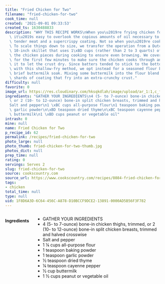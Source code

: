 ```yaml
---
title: "Fried Chicken for Two"
filename: "fried-chicken-for-two"
cook_time: null
created: '2021-09-01 09:33:53'
created_ts: 1630488833
description: "WHY THIS RECIPE WORKS\nWhen you\u2019re frying chicken for a crowd,\
  \ it\u2019s easy to overlook the copious amounts of oil necessary to achieve juicy,\
  \ tender meat and a supercrispy coating. Not so when you\u2019re cooking for two.\
  \ To scale things down to size, we transfer the operation from a Dutch oven to a\
  \ 10-inch skillet that uses 1\xBD cups (rather than 2 to 3 quarts) of oil and flip\
  \ the chicken pieces during cooking to ensure even browning. We cover the skillet\
  \ for the first few minutes to make sure the chicken cooks through and then uncover\
  \ it to let the crust dry. Since batters tended to stick to the bottom of the pan\
  \ with this shallow-fry method, we opt instead for a seasoned flour blend and a\
  \ brief buttermilk soak. Mixing some buttermilk into the flour blend creates shaggy\
  \ shards of coating that fry into an extra-crunchy crust."
difficulty: null
favorite: 0
image_url: https://res.cloudinary.com/hksqkdlah/image/upload/ar_1:1,c_fill,dpr_2.0,f_auto,fl_lossy.progressive.strip_profile,g_faces:auto,q_auto:low,w_344/21989_sfs-cookingfortwo-fried-chicken-31
ingredients: "GATHER YOUR INGREDIENTS\n4 (5- to 7-ounce) bone-in chicken thighs, trimmed,\
  \ or 2 (10- to 12-ounce) bone-in split chicken breasts, trimmed and halved crosswise\n\
  Salt and pepper\n1 \xBC cups all-purpose flour\n1 teaspoon baking powder\n1 teaspoon\
  \ garlic powder\n\xBD teaspoon dried thyme\n\xBC teaspoon cayenne pepper\n\xBD cup\
  \ buttermilk\n1 \xBD cups peanut or vegetable oil"
intrash: 0
mine: null
name: Fried Chicken for Two
p_recipe_id: 62
permalink: /recipes/fried-chicken-for-two
photo_large: null
photo_thumb: fried-chicken-for-two-thumb.jpg
photos_dict: null
prep_time: null
rating: 0
servings: Serves 2
slug: fried-chicken-for-two
source: cookscountry.com
source_url: https://www.cookscountry.com/recipes/8084-fried-chicken-for-two?t=1589473512
tags:
- chicken
total_time: null
type: null
uid: 1F8D6A3D-6C64-456C-A878-D10BCCF9DCE2-13891-0000AD5B56F3F782
---
```

<div class="columns large-7 small-12" id="writeup">	</div><!-- #writeup -->
</div><!-- #row-one -->
<div class="row" id="row-two">	<div class="columns large-4 small-12" id="ingredients"><h4>Ingredients</h4><div class="box box-ingredients content"><ul>
<li>GATHER YOUR INGREDIENTS</li>
<li>4 (5- to 7-ounce) bone-in chicken thighs, trimmed, or 2 (10- to 12-ounce) bone-in split chicken breasts, trimmed and halved crosswise</li>
<li>Salt and pepper</li>
<li>1 ¼ cups all-purpose flour</li>
<li>1 teaspoon baking powder</li>
<li>1 teaspoon garlic powder</li>
<li>½ teaspoon dried thyme</li>
<li>¼ teaspoon cayenne pepper</li>
<li>½ cup buttermilk</li>
<li>1 ½ cups peanut or vegetable oil</li>
</ul>
</div>	</div>	<div class="columns large-6 small-12" id="directions">	</div>